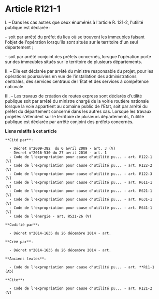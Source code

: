 # Article R121-1

I. – Dans les cas autres que ceux énumérés à l'article R. 121-2, l'utilité publique est déclarée :

– soit par arrêté du préfet du lieu où se trouvent les immeubles faisant l'objet de l'opération lorsqu'ils sont situés sur le
territoire d'un seul département ;

– soit par arrêté conjoint des préfets concernés, lorsque l'opération porte sur des immeubles situés sur le territoire de
plusieurs départements.

II. – Elle est déclarée par arrêté du ministre responsable du projet, pour les opérations poursuivies en vue de
l'installation des administrations centrales, des services centraux de l'Etat et des services à compétence nationale.

III. – Les travaux de création de routes express sont déclarés d'utilité publique soit par arrêté du ministre chargé de la
voirie routière nationale lorsque la voie appartient au domaine public de l'Etat, soit par arrêté du préfet du département
concerné dans les autres cas. Lorsque les travaux projetés s'étendent sur le territoire de plusieurs départements, l'utilité
publique est déclarée par arrêté conjoint des préfets concernés.

**Liens relatifs à cet article**

	**Cité par**:

	  - Décret n°2009-382  du 6 avril 2009 - art. 3 (V)
	  - Décret n°2016-530 du 27 avril 2016 - art. 1
	  - Code de l'expropriation pour cause d'utilité pu... - art. R122-1 (V)
	  - Code de l'expropriation pour cause d'utilité pu... - art. R122-2 (V)
	  - Code de l'expropriation pour cause d'utilité pu... - art. R122-3 (V)
	  - Code de l'expropriation pour cause d'utilité pu... - art. R611-1 (V)
	  - Code de l'expropriation pour cause d'utilité pu... - art. R621-1 (V)
	  - Code de l'expropriation pour cause d'utilité pu... - art. R631-1 (V)
	  - Code de l'expropriation pour cause d'utilité pu... - art. R641-1 (V)
	  - Code de l'énergie - art. R521-26 (V)

	**Codifié par**:

	  - Décret n°2014-1635 du 26 décembre 2014 - art.

	**Créé par**:

	  - Décret n°2014-1635 du 26 décembre 2014 - art.

	**Anciens textes**:

	  - Code de l'expropriation pour cause d'utilité pu... - art. **R11-1 (Ab)

	**Cite**:

	  - Code de l'expropriation pour cause d'utilité pu... - art. R121-2 (V)
